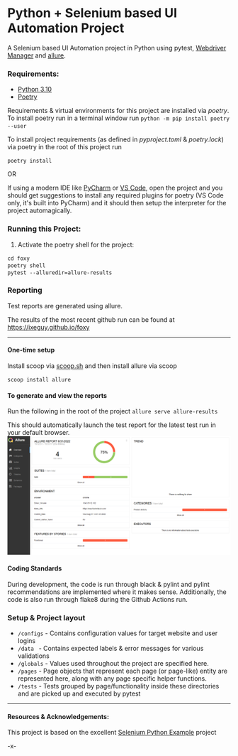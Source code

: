 # Python + Selenium based UI Automation Project
A Selenium based UI Automation project in Python using pytest, [Webdriver Manager](https://pypi.org/project/webdriver-manager/) and [allure](https://github.com/allure-framework/allure-python).

### Requirements:
- [Python 3.10](http://python.org/downloads)
- [Poetry](http://python-poetry.org/docs)

Requirements & virtual environments for this project are installed via _poetry_. 
To install poetry run in a terminal window run `python -m pip install poetry --user`

To install project requirements (as defined in _pyproject.toml_ & _poetry.lock_) via poetry in the root of this project run 
```
poetry install
``` 

OR

If using a modern IDE like [PyCharm](https://www.jetbrains.com/pycharm/download/) or [VS Code](https://code.visualstudio.com/Download), open the project and you should get suggestions to install any required plugins
for poetry (VS Code only, it's built into PyCharm) and it should then setup the interpreter for the project automagically.

### Running this Project:
1. Activate the poetry shell for the project: 
```commandline
cd foxy
poetry shell
pytest --alluredir=allure-results

```

### Reporting
Test reports are generated using allure.

The results of the most recent github run can be found at https://ixeguy.github.io/foxy

---

#### One-time setup
Install scoop via [scoop.sh](http://www.scoop.sh/) and then install allure via scoop

```commandline
scoop install allure
```

#### To generate and view the reports 
Run the following in the root of the project `allure serve allure-results`

This should automatically launch the test report for the latest test run in your default browser.
![Allure Report](static/allure.PNG "Test Report")


#### Coding Standards
During development, the code is run through black & pylint and pylint recommendations are implemented where it makes sense.
Additionally, the code is also run through flake8 during the Github Actions run.

### Setup & Project layout

* `/configs` - Contains configuration values for target website and user logins
* `/data ` - Contains expected labels & error messages for various validations
* `/globals` - Values used throughout the project are specified here.
* `/pages` - Page objects that represent each page (or page-like) entity are represented here, along with any page specific helper functions.
* `/tests` - Tests grouped by page/functionality inside these directories and are picked up and executed by pytest 

----

#### Resources & Acknowledgements:
This project is based on the excellent [Selenium Python Example](https://github.com/nirtal85/Selenium-Python-Example) project 

-x-